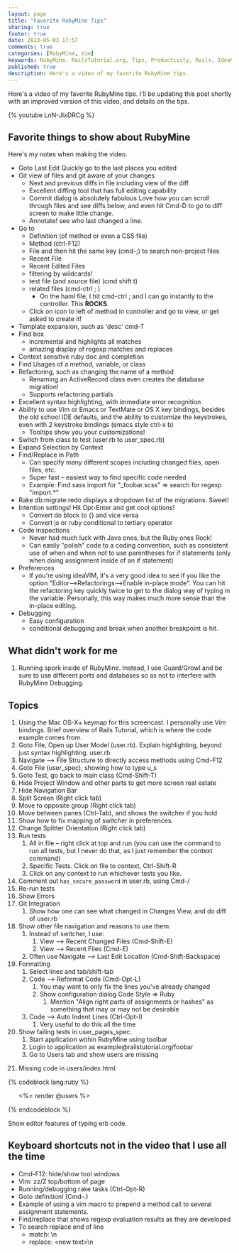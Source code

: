 ```yaml
---
layout: page
title: "Favorite RubyMine Tips"
sharing: true
footer: true
date: 2013-05-03 17:57
comments: true
categories: [RubyMine, Vim]
keywords: RubyMine, RailsTutorial.org, Tips, Productivity, Rails, IdeaVim
published: true
description: Here's a video of my favorite RubyMine tips. 
---
```


<p>
Here's a video of my favorite RubyMine tips. I'll be updating this post shortly
with an improved version of this video, and details on the tips.
</p>
<p>
{% youtube LnN-JIxDRCg %}
</p>

<div id="outline-container-1" class="outline-2">
<h2 id="sec-1">Favorite things to show about RubyMine</h2>
<div class="outline-text-2" id="text-1">

<p>Here's my notes when making the video.
</p>
<ul>
<li>Goto Last Edit
  Quickly go to the last places you edited
</li>
<li>Git view of files and git aware of your changes
<ul>
<li>Next and previous diffs in file including view of the diff
</li>
<li>Excellent diffing tool that has full editing capability
</li>
<li>Commit dialog is absolutely fabulous
    Love how you can scroll through files and see diffs below, and even hit
    Cmd-D to go to diff screen to make little change.
</li>
<li>Annotate! see who last changed a line.
</li>
</ul>

</li>
<li>Go to
<ul>
<li>Definition (of method or even a CSS file)
</li>
<li>Method (ctrl-F12)
</li>
<li>File and then hit the same key (cmd-;) to search non-project files 
</li>
<li>Recent File
</li>
<li>Recent Edited Files
</li>
<li>filtering by wildcards!
</li>
<li>test file (and source file) (cmd shift t)
</li>
<li>related files (cmd-ctrl ; )
<ul>
<li>On the haml file, I hit cmd-ctrl ; and I can go instantly to the
      controller. This <b>ROCKS</b>.
</li>
</ul>

</li>
<li>Click on icon to left of method in controller and go to view, or get asked
    to create it!

</li>
</ul>

</li>
<li>Template expansion, such as 'desc' cmd-T
</li>
<li>Find box
<ul>
<li>incremental and highlights all matches
</li>
<li>amazing display of regexp matches and replaces
</li>
</ul>

</li>
<li>Context sensitive ruby doc and completion
</li>
<li>Find Usages of a method, variable, or class
</li>
<li>Refactoring, such as changing the name of a method
<ul>
<li>Renaming an ActiveRecord class even creates the database migration!
</li>
<li>Supports refactoring partials
</li>
</ul>

</li>
<li>Excellent syntax highlighting, with immediate error recognition
</li>
<li>Ability to use Vim or Emacs or TextMate or OS X key bindings, besides the old
  school IDE defaults, and the ability to customize the keystrokes, even with 2
  keystroke bindings (emacs style ctrl-x b)
<ul>
<li>Tooltips show you your customizations!
</li>
</ul>

</li>
<li>Switch from class to test (user.rb to user_spec.rb)
</li>
<li>Expand Selection by Context
</li>
<li>Find/Replace in Path
<ul>
<li>Can specify many different scopes including changed files, open files, etc.
</li>
<li>Super fast &ndash; easiest way to find specific code needed
</li>
<li>Example: Find sass import for "_foobar.scss" =&gt; search for regexp "import.*"
</li>
</ul>

</li>
<li>Rake db:migrate:redo displays a dropdown list of the migrations. Sweet!
</li>
<li>Intention settings! Hit Opt-Enter and get cool options!
<ul>
<li>Convert do block to {} and vice versa
</li>
<li>Convert js or ruby conditional to tertiary operator
</li>
</ul>

</li>
<li>Code inspections
<ul>
<li>Never had much luck with Java ones, but the Ruby ones Rock!
</li>
<li>Can easily "polish" code to a coding convention, such as consistent use of
    when and when not to use parentheses for if statements (only when doing
    assignment inside of an if statement)
</li>
</ul>

</li>
<li>Preferences
<ul>
<li>If you're using ideaVIM, it's a very good idea to see if you like the option
    "Editor&ndash;&gt;Refactorings&ndash;&gt;Enable in-place mode". You can hit the refactoring
    key quickly twice to get to the dialog way of typing in the variable.
    Personally, this way makes much more sense than the in-place editing.
</li>
</ul>

</li>
<li>Debugging
<ul>
<li>Easy configuration
</li>
<li>conditional debugging and break when another breakpoint is hit.
</li>
</ul>

</li>
</ul>


</div>

</div>

<div id="outline-container-2" class="outline-2">
<h2 id="sec-2">What didn't work for me</h2>
<div class="outline-text-2" id="text-2">

<ol>
<li>Running spork inside of RubyMine. Instead, I use Guard/Growl and be sure to
     use different ports and databases so as not to interfere with RubyMine Debugging.
</li>
</ol>


</div>

</div>

<div id="outline-container-3" class="outline-2">
<h2 id="sec-3">Topics</h2>
<div class="outline-text-2" id="text-3">

<ol>
<li>Using the Mac OS-X+ keymap for this screencast. I personally use Vim
     bindings. Brief overview of Rails Tutorial, which is where the code
     example comes from.  
</li>
<li>Goto File, Open up User Model (user.rb). Explain highlighting, beyond just syntax highlighting. user.rb
</li>
<li>Navigate &ndash;&gt; File Structure to directly access methods using Cmd-F12
</li>
<li>Goto File (user_spec), showing how to type u_s
</li>
<li>Goto Test, go back to main class (Cmd-Shift-T)
</li>
<li>Hide Project Window and other parts to get more screen real estate
</li>
<li>Hide Navigation Bar
</li>
<li>Split Screen (Right click tab)
</li>
<li>Move to opposite group (Right click tab)
</li>
<li>Move between panes (Ctrl-Tab), and shows the switcher if you hold
</li>
<li>Show how to fix mapping of switcher in preferences.
</li>
<li>Change Splitter Orientation (Right click tab)
</li>
<li>Run tests
<ol>
<li>All in file &ndash; right click at top and run (you can use the command to
         run all tests, but I never do that, as I just remember the context command)
</li>
<li>Specific Tests. Click on file to context, Ctrl-Shift-R
</li>
<li>Click on any context to run whichever tests you like.
</li>
</ol>

</li>
<li>Comment out <code>has_secure_password</code> in user.rb, using Cmd-/
</li>
<li>Re-run tests
</li>
<li>Show Errors
</li>
<li>Git Integration
<ol>
<li>Show how one can see what changed in Changes View, and do diff of user.rb
</li>
</ol>

</li>
<li>Show other file navigation and reasons to use them:
<ol>
<li>Instead of switcher, I use:
<ol>
<li>View &ndash;&gt; Recent Changed Files (Cmd-Shift-E)
</li>
<li>View &ndash;&gt; Recent Files (Cmd-E)
</li>
</ol>

</li>
<li>Often use Navigate &ndash;&gt; Last Edit Location (Cmd-Shift-Backspace)
</li>
</ol>

</li>
<li>Formatting
<ol>
<li>Select lines and tab/shift-tab
</li>
<li>Code &ndash;&gt; Reformat Code (Cmd-Opt-L)
<ol>
<li>You may want to only fix the lines you've already changed
</li>
<li>Show configuration dialog Code Style =&gt; Ruby
<ol>
<li>Mention "Align right parts of assignments or hashes" as
               something that may or may not be desirable
</li>
</ol>

</li>
</ol>

</li>
<li>Code &ndash;&gt; Auto Indent Lines (Ctrl-Opt-I)
<ol>
<li>Very useful to do this all the time
</li>
</ol>

</li>
</ol>

</li>
<li>Show failing tests in user_pages_spec.
<ol>
<li>Start application within RubyMine using toolbar
</li>
<li>Login to application as example@railstutorial.org/foobar
</li>
<li>Go to Users tab and show users are missing
</li>
</ol>

</li>
<li>
<p>
     Missing code in users/index.html:
</p></li>
</ol>


{% codeblock lang:ruby %}
     <ul class="users">
       <%= render @users %>
     </ul>
{% endcodeblock %}
<p>
     Show editor features of typing erb code.     
</p>

</div>

</div>

<div id="outline-container-4" class="outline-2">
<h2 id="sec-4">Keyboard shortcuts not in the video that I use all the time</h2>
<div class="outline-text-2" id="text-4">

<ul>
<li>Cmd-F12:  hide/show tool windows
</li>
<li>Vim: zz/Z top/bottom of page
</li>
<li>Running/debugging rake tasks (Ctrl-Opt-R)
</li>
<li>Goto definition! (Cmd-.)
</li>
<li>Example of using a vim macro to prepend a method call to several assignment
  statements.
</li>
<li>Find/replace that shows regexp evaluation results as they are developed
</li>
<li>To search replace end of line
<ul>
<li>match: \n
</li>
<li>replace: &lt;new text&gt;\n
</li>
</ul>

</li>
</ul>

</div>
</div>
